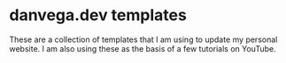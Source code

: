 # danvega.dev templates

These are a collection of templates that I am using to update my personal website. I am also using these as the basis of a few tutorials on YouTube.

